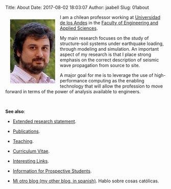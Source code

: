 Title: About 
Date: 2017-08-02 18:03:07
Author: jaabell
Slug: 01about


<img src="/images/me.jpeg" alt="It's me. Jose!" align="left" hspace="15" vspace="15"/>


I am a chilean professor working at [Universidad de los Andes][] in the [Faculty of Engineering and Applied Sciences](ing.uandes.cl). 

My main research focuses on the study of structure-soil systems under earthquake loading, through modeling and simulation. An important aspect of my research is that I place strong emphasis on the correct description of seismic wave propagation from source to site. 

A major goal for me is to leverage the use of high-performance computing as the enabling technology that will allow the profession to move forward in terms of the power of analysis available to engineers. 

<br>

**See also**:

* [Extended research statement](02research).
* [Publications](04publications).
* [Teaching](03teaching).
* [Curriculum Vitae](06cv).
* [Interesting Links](07links).
* [Information for Prospective Students](08prospective-students).
* [Mi otro blog (my other blog, in spanish)](https://haurietis.blogspot.com/). Hablo sobre cosas católicas. 



  [Universidad de los Andes]: http://ing.uandes.cl
  [School of Engineering and Applied Sciences]: http://ing.uandes.cl

